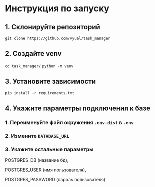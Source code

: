 # Инструкция по запуску
## 1. Склонируйте репозиторий

`git clone https://github.com/vyual/task_manager`

## 2. Создайте venv

`cd task_manager/`
`python -m venv`

## 3. Установите зависимости

`pip install -r requirements.txt`

## 4. Укажите параметры подключения к базе

### 1. Переименуйте файл окружения `.env.dist` в `.env`
### 2. Измените `DATABASE_URL`
### 3. Укажите остальные параметры
POSTGRES_DB (название бд),

POSTGRES_USER (имя пользователя),

POSTGRES_PASSWORD (пароль пользователя)
